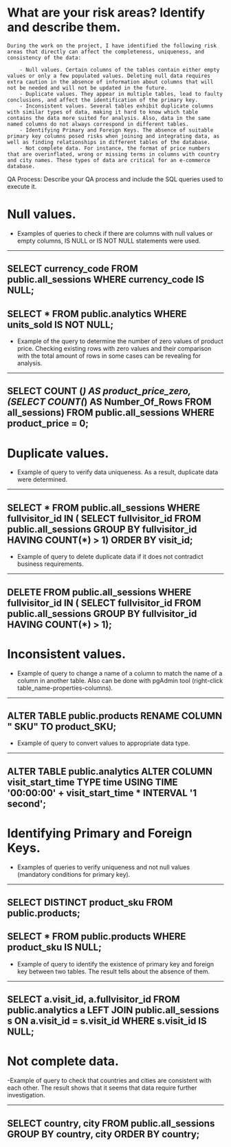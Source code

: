 # What are your risk areas? Identify and describe them.

    During the work on the project, I have identified the following risk areas that directly can affect the completeness, uniqueness, and consistency of the data:

        - Null values. Certain columns of the tables contain either empty values or only a few populated values. Deleting null data requires extra caution in the absence of information about columns that will not be needed and will not be updated in the future.
        - Duplicate values. They appear in multiple tables, lead to faulty conclusions, and affect the identification of the primary key.
        - Inconsistent values. Several tables exhibit duplicate columns with similar types of data, making it hard to know which table contains the data more suited for analysis. Also, data in the same named columns do not always correspond in different tables.
        - Identifying Primary and Foreign Keys. The absence of suitable primary key columns posed risks when joining and integrating data, as well as finding relationships in different tables of the database.
        - Not complete data. For instance, the format of price numbers that are overinflated, wrong or missing terms in columns with country and city names. These types of data are critical for an e-commerce database.

QA Process:
Describe your QA process and include the SQL queries used to execute it.

# Null values. 
- Examples of queries to check if there are columns with null values or empty columns, IS NULL or IS NOT NULL statements were used.

---
SELECT currency_code
FROM public.all_sessions
WHERE currency_code IS NULL;
---
SELECT *
FROM public.analytics
WHERE units_sold IS NOT NULL;
---

- Example of the query to determine the number of zero values of product price. Checking existing rows with zero values and their comparison with the total amount of rows in some cases can be revealing for analysis.  

---
SELECT COUNT (*) AS product_price_zero,
   (SELECT
		COUNT(*) AS Number_Of_Rows
		FROM all_sessions)
FROM public.all_sessions
WHERE product_price = 0;
---

# Duplicate values.
- Example of query to verify data uniqueness. As a result, duplicate data were determined.

---
SELECT *
FROM public.all_sessions
WHERE fullvisitor_id IN (
    SELECT fullvisitor_id
	FROM public.all_sessions
    GROUP BY fullvisitor_id
    HAVING COUNT(*) > 1)
ORDER BY visit_id;
---

- Example of query to delete duplicate data if it does not contradict business requirements.

---
DELETE FROM public.all_sessions
WHERE fullvisitor_id IN (
    SELECT fullvisitor_id
    FROM public.all_sessions
    GROUP BY fullvisitor_id
    HAVING COUNT(*) > 1);
---


# Inconsistent values.
- Example of query to change a name of a column to match the name of a column in another table. Also can be done with pgAdmin tool (right-click table_name-properties-columns).

---
ALTER TABLE public.products
RENAME COLUMN " SKU" TO product_SKU;
---

- Example of query to convert values to appropriate data type.  

---
ALTER TABLE public.analytics
ALTER COLUMN visit_start_time TYPE time
USING TIME '00:00:00' + visit_start_time * INTERVAL '1 second';
---

# Identifying Primary and Foreign Keys.
- Examples of queries to verify uniqueness and not null values (mandatory conditions for primary key).

---
SELECT DISTINCT product_sku
FROM public.products;
---
SELECT *
FROM public.products
WHERE product_sku IS NULL;
---

- Example of query to identify the existence of primary key and foreign key between two tables. The result tells about the absence of them.

---
SELECT a.visit_id, a.fullvisitor_id
FROM public.analytics a
LEFT JOIN public.all_sessions s ON a.visit_id = s.visit_id
WHERE s.visit_id IS NULL;
---

# Not complete data.
-Example of query to check that countries and cities are consistent with each other. The result shows that it seems that data require further investigation.

---
SELECT 	country, city 
FROM public.all_sessions
GROUP BY country, city
ORDER BY country;
---
